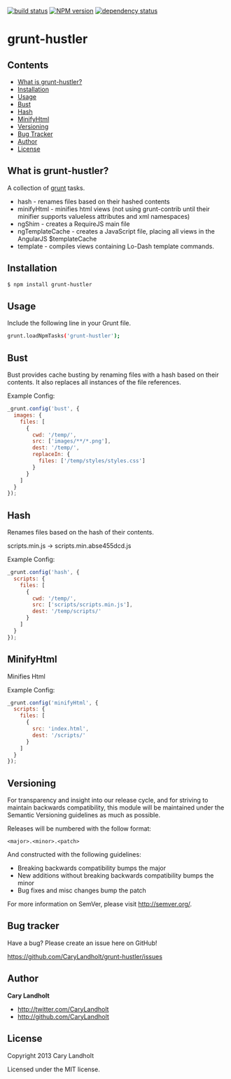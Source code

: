 [![build status](https://secure.travis-ci.org/CaryLandholt/grunt-hustler.png)](http://travis-ci.org/CaryLandholt/grunt-hustler)
[![NPM version](https://badge.fury.io/js/grunt-hustler.png)](http://badge.fury.io/js/grunt-hustler)
[![dependency status](https://david-dm.org/CaryLandholt/grunt-hustler.png)](https://david-dm.org/CaryLandholt/grunt-hustler)
# grunt-hustler

## Contents

* [What is grunt-hustler?](#what-is-grunt-hustler)
* [Installation](#installation)
* [Usage](#usage)
* [Bust](#bust)
* [Hash](#hash)
* [MinifyHtml](#minifyhtml)
* [Versioning](#versioning)
* [Bug Tracker](#bug-tracker)
* [Author](#author)
* [License](#license)

## What is grunt-hustler?

A collection of [grunt](https://github.com/cowboy/grunt) tasks.

* hash - renames files based on their hashed contents
* minifyHtml - minifies html views (not using grunt-contrib until their minifier supports valueless attributes and xml namespaces)
* ngShim - creates a RequireJS main file
* ngTemplateCache - creates a JavaScript file, placing all views in the AngularJS $templateCache
* template - compiles views containing Lo-Dash template commands.

## Installation

```bash
$ npm install grunt-hustler
```

## Usage

Include the following line in your Grunt file.

```bash
grunt.loadNpmTasks('grunt-hustler');
```

## Bust
Bust provides cache busting by renaming files with a hash based on their contents. It also replaces all instances of the file references.

Example Config:
```javascript
_grunt.config('bust', {
  images: {
    files: [
      {
        cwd: '/temp/',
        src: ['images/**/*.png'],
        dest: '/temp/',
        replaceIn: {
          files: ['/temp/styles/styles.css']
        }
      }
    ]
  }
});
```
## Hash
Renames files based on the hash of their contents.

scripts.min.js -> scripts.min.abse455dcd.js

Example Config:
```javascript
_grunt.config('hash', {
  scripts: {
    files: [
      {
        cwd: '/temp/',
        src: ['scripts/scripts.min.js'],
        dest: '/temp/scripts/'
      }
    ]
  }
});
```

## MinifyHtml
Minifies Html

Example Config:
```javascript
_grunt.config('minifyHtml', {
  scripts: {
    files: [
      {
        src: 'index.html',
        dest: '/scripts/'
      }
    ]
  }
});
```

## Versioning

For transparency and insight into our release cycle, and for striving to maintain backwards compatibility, this module will be maintained under the Semantic Versioning guidelines as much as possible.

Releases will be numbered with the follow format:

`<major>.<minor>.<patch>`

And constructed with the following guidelines:

* Breaking backwards compatibility bumps the major
* New additions without breaking backwards compatibility bumps the minor
* Bug fixes and misc changes bump the patch

For more information on SemVer, please visit http://semver.org/.

## Bug tracker

Have a bug?  Please create an issue here on GitHub!

https://github.com/CaryLandholt/grunt-hustler/issues

## Author

**Cary Landholt**

+ http://twitter.com/CaryLandholt
+ http://github.com/CaryLandholt


## License

Copyright 2013 Cary Landholt

Licensed under the MIT license.

